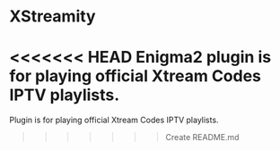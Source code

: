 # XStreamity
<<<<<<< HEAD
Enigma2 plugin is for playing official Xtream Codes IPTV playlists.
=======
Plugin is for playing official Xtream Codes IPTV playlists.
>>>>>>> Create README.md
